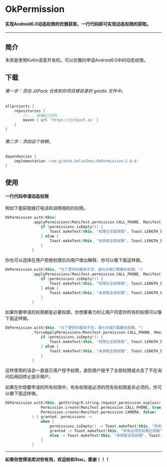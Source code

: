 # OkPermission
#### 实现Android6.0动态权限的优雅获取，一行代码即可实现动态权限的获取。

* * *

## 简介
本库是使用Kotlin语音开发的。可以优雅的申请Android6.0中的动态权限。

## 下载
###### 第一步：添加 JitPack 仓库到你项目根目录的 gradle 文件中。
```groovy
allprojects {
    repositories {
        //... 省略N行代码
        maven { url 'https://jitpack.io' }
    }
}
```
###### 第二步：添加这个依赖。
```groovy
dependencies {
    implementation 'com.github.kelinZhou:OkPermission:2.0.0'
}
```

## 使用

#### 一行代码申请动态权限
例如下面获取拨打电话和调用相机的权限。
```kotlin
OkPermission.with(this)
            .applyPermissions(Manifest.permission.CALL_PHONE, Manifest.permission.CAMERA){ permissions ->
                if (permissions.isEmpty()) {
                    Toast.makeText(this, "权限已全部获取", Toast.LENGTH_SHORT).show()
                } else {
                    Toast.makeText(this, "未获取全部权限", Toast.LENGTH_SHORT).show()
                }
            }
```

你也可以选择在用户拒绝权限后向用户做出解释，你可以像下面这样做。
```kotlin
OkPermission.with(this, "为了更好的服务于您，请允许我们需要的权限。")
            .applyPermissions(Manifest.permission.CALL_PHONE, Manifest.permission.CAMERA){ permissions ->
                if (permissions.isEmpty()) {
                    Toast.makeText(this, "权限已全部获取", Toast.LENGTH_SHORT).show()
                } else {
                    Toast.makeText(this, "未获取全部权限", Toast.LENGTH_SHORT).show()
                }
            }
```

如果你要申请的权限都是必要权限，你想要暴力的让用户同意你所有的权限可以像下面这样做。
```kotlin
OkPermission.with(this, "为了更好的服务于您，请允许我们需要的权限。")
            .forceApplyPermissions(Manifest.permission.CALL_PHONE, Manifest.permission.CAMERA){ permissions ->
                if (permissions.isEmpty()) {
                    Toast.makeText(this, "权限已全部获取", Toast.LENGTH_SHORT).show()
                } else {
                    Toast.makeText(this, "未获取全部权限", Toast.LENGTH_SHORT).show()
                }
            }
```
这样使用的话会一直提示用户授予权限，直到用户授予了全部权限或点击了不在询问后再回停止提示用户。



如果在你想要申请的所有权限中，有些权限是必须的而有些权限是非必须的，你可以像下面这样做。
```kotlin
OkPermission.with(this, getString(R.string.request_permission_explain)).mixApplyPermissions(
                Permission.create(Manifest.permission.CALL_PHONE, true),
                Permission.create(Manifest.permission.CAMERA, false)
            ) { granted, permissions ->
                when {
                    permissions.isEmpty() -> Toast.makeText(this, "所有权限已获取", Toast.LENGTH_SHORT).show()
                    granted -> Toast.makeText(this, "所有必须的权限已获取", Toast.LENGTH_SHORT).show()
                    else -> Toast.makeText(this, "未获取全部权限", Toast.LENGTH_SHORT).show()
                }
            }
```
* * *
**如果你觉得该库对你有用，欢迎给和Star。感谢！！！**
